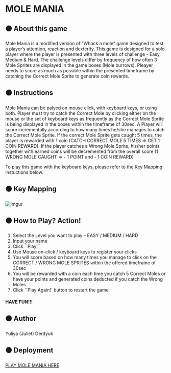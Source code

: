 # MOLE MANIA

## &#128992; **About this game**

Mole Mania is a modified version of “Whack a mole” game designed to test a player’s attention, reaction and dexterity. This game is designed for a solo player where the player is presented with three levels of challenge - Easy, Medium & Hard. The challenge levels differ by frequency of how often 3 Mole Sprites are displayed in the game boxes (Mole burrows). Pleayer needs to score as much as possible within the presented timeframe by catching the Correct Mole Sprite to generate coin rewards.

## &#128992; **Instructions**

Mole Mania can be palyed on mouse click, with keyboard keys, or using both.
Player must try to catch the Correct Mole by clicking either on the mouse or the set of keyboard keys as frequently as the Correct Mole Sprite is being displayed in the boxes within the timeframe of 30sec. A Player will score incrementally according to how many times he/she manages to catch the Correct Mole Sprite. If the correct Mole Sprite gets caught 5 times, the player is rewarded with 1 coin (CATCH CORRECT MOLE 5 TIMES => GET 1 COIN REWARD). If the player catches a Wrong Mole Sprite, his/her points together with earned coins will be decremented from the overall score (1 WRONG MOLE CAUGHT => - 1 POINT and - 1 COIN REWARD)

To play this game with the keyboard keys, please refer to the Key Mapping instuctions below.

## &#128992; **Key Mapping**

![Imgur](https://i.imgur.com/fLE4GMA.png)

## &#128992; **How to Play? Action!**

<ol> 
<li> Select the Level you want to play – EASY / MEDIUM / HARD</li> 
<li> Input your name </li>
<li> Click ``Play!`` </li>
<li> Use Mouse on-click / keyboard keys to register your clicks</li>
<li> You will score based on how many times you manage to click on the CORRECT / WRONG MOLE SPRITES within the offered timeframe of 30sec </li>
<li>You will be rewarded with a coin each time you catch 5 Correct Moles or have your points and generated coins deducted if you catch the Wrong Moles</li>
<li>Click ``Play Again!` button to restart the game</li>
</ol>

#### HAVE FUN!!!

## &#128992; Author

Yuliya (Juliet) Derdyuk

## &#128992; Deployment

[PLAY MOLE MANIA HERE](https://mole-mania-game-juld1forprojects.vercel.app/)
